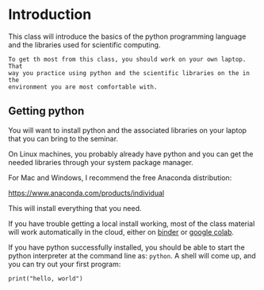 # Introduction

This class will introduce the basics of the python programming
language and the libraries used for scientific computing.

```{tip}
To get th most from this class, you should work on your own laptop.  That
way you practice using python and the scientific libraries on the in the
environment you are most comfortable with.
```

## Getting python

You will want to install python and the associated libraries on your
laptop that you can bring to the seminar.

On Linux machines, you probably already have python and you can get
the needed libraries through your system package manager.

For Mac and Windows, I recommend the free Anaconda distribution:

https://www.anaconda.com/products/individual

This will install everything that you need.

If you have trouble getting a local install working, most of the class
material will work automatically in the cloud, either on
[binder](https://mybinder.org/) or [google
colab](https://research.google.com/colaboratory/).

If you have python successfully installed, you should be able to start
the python interpreter at the command line as: `python`.  A shell will
come up, and you can try out your first program:

```
print("hello, world")
```


